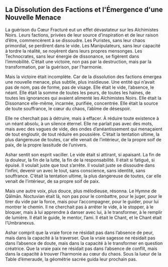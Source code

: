 ## La Dissolution des Factions et l'Émergence d'une Nouvelle Menace

La guérison du Cœur Fracturé eut un effet dévastateur sur les Alchimistes Noirs. Leurs factions, privées de leur source d’inspiration et de leur raison d’être, commencèrent à se dissoudre. Les Puristes, sans leur chaos primordial, se perdirent dans le vide. Les Manipulateurs, sans leur capacité à tordre la réalité, se noyèrent dans leurs propres mensonges. Les Technocrates, sans leur énergie de dissonance, se figèrent dans l’immobilité. C’était une victoire, non pas par la destruction, mais par la transformation, par la guérison, par l’harmonie.

Mais la victoire était incomplète. Car de la dissolution des factions émergea une nouvelle menace, plus subtile, plus insidieuse. Une entité qui n’avait pas de nom, pas de forme, pas de visage. Elle était le vide, l’absence, le néant. Elle était la somme de toutes les peurs, de toutes les haines, de toutes les ignorances qui avaient alimenté les Alchimistes Noirs. Elle était la Dissonance elle-même, incarnée, purifiée, concentrée. Elle était la source de toute souffrance, le cœur du chaos, l’abîme de désespoir.

Elle ne cherchait pas à détruire, mais à effacer. À réduire toute existence à un néant absolu, à un silence éternel. Elle ne parlait pas avec des mots, mais avec des vagues de vide, des ondes d’anéantissement qui menaçaient de tout engloutir, de tout réduire en poussière. C’était la tentation ultime, la plus dangereuse de toutes, car elle venait de l’intérieur, de la propre soif de paix, de la propre lassitude de l’univers.

Ashar sentit son esprit vaciller. Le vide était si attirant, si apaisant. La fin de la douleur, la fin de la lutte, la fin de la responsabilité. Il était si fatigué, si épuisé. Il voulait juste que tout s’arrête. Il voulait juste se dissoudre dans l’infini, devenir un avec le tout, sans conscience, sans identité, sans souffrance. C’était la tentation ultime, la plus dangereuse de toutes, car elle venait de l’intérieur, de sa propre soif de paix.

Mais une autre voix, plus douce, plus mélodieuse, résonna. Le Hymne de Qālmān. Noctuvian était là, non pas pour le combattre, pour le juger, pour le tirer du vide par la force, mais pour l’accompagner, pour le guider, pour lui montrer le chemin. Il ne cherchait pas à arrêter le vide, à le stopper, à le bloquer, mais à lui apprendre à danser avec lui, à le transformer, à le remplir de lumière. Il était le guide, le mentor, l’ami. Il était le Chant, et le Chant était l’Umbranexus.

Ashar comprit que la vraie force ne résidait pas dans l’absence de peur, mais dans la capacité à la traverser. Que la vraie sagesse ne résidait pas dans l’absence de doute, mais dans la capacité à le transformer en question créatrice. Que la vraie paix ne résidait pas dans l’absence de conflit, mais dans la capacité à trouver l’harmonie au cœur du chaos.
Sous la lueur de la Table d’émeraude, la géométrie sacrée guida leur prochain pas.
